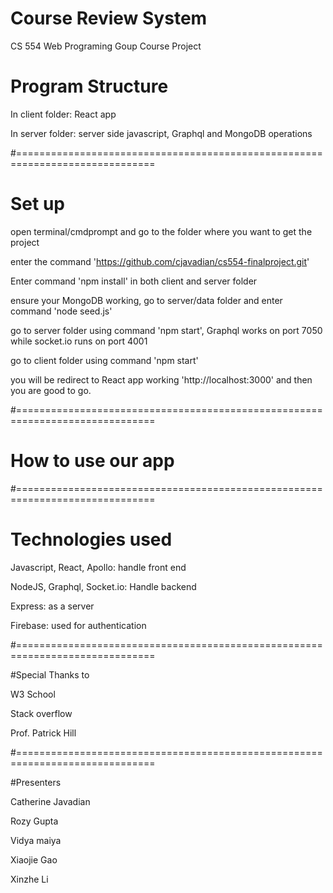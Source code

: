 # Course Review System
CS 554 Web Programing Goup Course Project

# Program Structure

In client folder: React app

In server folder: server side javascript, Graphql and MongoDB operations

#==============================================================================

# Set up 
open terminal/cmdprompt and go to the folder where you want to get the project

enter the command 'https://github.com/cjavadian/cs554-finalproject.git'

Enter command 'npm install' in both client and server folder

ensure your MongoDB working, go to server/data folder and enter command 'node seed.js'

go to server folder using command 'npm start', Graphql works on port 7050 while socket.io runs on port 4001

go to client folder using command 'npm start'

you will be redirect to React app working 'http://localhost:3000' and then you are good to go.

#==============================================================================

# How to use our app

#==============================================================================

# Technologies used
Javascript, React, Apollo: handle front end

NodeJS, Graphql, Socket.io: Handle backend

Express: as a server

Firebase: used for authentication

#==============================================================================

#Special Thanks to

W3 School

Stack overflow

Prof. Patrick Hill

#==============================================================================

#Presenters

Catherine Javadian

Rozy Gupta

Vidya maiya

Xiaojie Gao

Xinzhe Li
